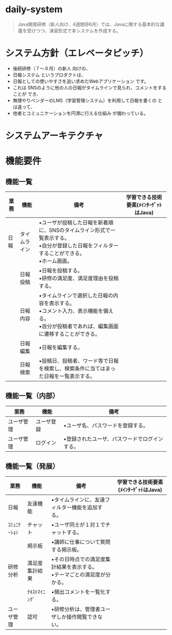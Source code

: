 # daily-system

> Java開発研修（新人向け、4週間@6月）では、Javaに関する基本的な講義を受けつつ、演習形式で本システムを作成する。

# システム方針（エレベータピッチ）
* 後続研修（７～８月）の新人 向けの、
* 日報システム というプロダクトは、
* 日報としての使いやすさを追い求めたWebアプリケーション です。
* これは SNSのように他の人の日報がタイムラインで見られ、コメントをすることが でき、
* 無理やりベンダーのLMS（学習管理システム）を利用して日報を書くの とは違って、
* 他者とコミュニケーションを円滑に行える仕組み が備わっている。

# システムアーキテクチャ
# 機能要件
## 機能一覧

|業務|機能|備考|学習できる技術要素(ﾒｲﾝﾀｰｹﾞｯﾄはJava)
|---|---|---|---
|日報|タイムライン|•ユーザが投稿した日報を新着順に、SNSのタイムライン形式で一覧表示する。<br>•自分が登録した日報をフィルターすることができる。<br>•ホーム画面。
||日報投稿|•日報を投稿する。<br>•研修の満足度、満足度理由を投稿する。
||日報内容|•タイムラインで選択した日報の内容を表示する。<br>•コメント入力、表示機能を備える。<br>•自分が投稿者であれば、編集画面に遷移することができる。
||日報編集|•日報を編集する。
||日報検索|•投稿日、投稿者、ワード等で日報を検索し、検索条件に当てはまった日報を一覧表示する。

## 機能一覧（内部）

|業務|機能|備考
|---|---|---
|ユーザ管理|ユーザ登録|•ユーザ名、パスワードを登録する。
|ユーザ管理|ログイン|•登録されたユーザ、パスワードでログインする。

## 機能一覧（発展）

|業務|機能|備考|学習できる技術要素(ﾒｲﾝﾀｰｹﾞｯﾄはJava)
|---|---|---|---
|日報|友達機能|•タイムラインに、友達フィルター機能を追加する。
|ｺﾐｭﾆｹｰｼｮﾝ|チャット|•ユーザ同士が１対１でチャットする。
||掲示板|•講師に仕事について質問する掲示板。
|研修分析|満足度集計結果|•その日時点での満足度集計結果を表示する。<br>•テーマごとの満足度が分かる。
||ﾃｷｽﾄﾏｲﾆﾝｸﾞ|•頻出コメントを一覧化する。
|ユーザ管理|認可|•研修分析は、管理者ユーザしか操作閲覧できない。
